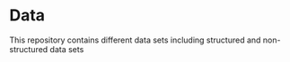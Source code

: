 # Data
This repository contains different data sets including structured and non-structured data sets 
